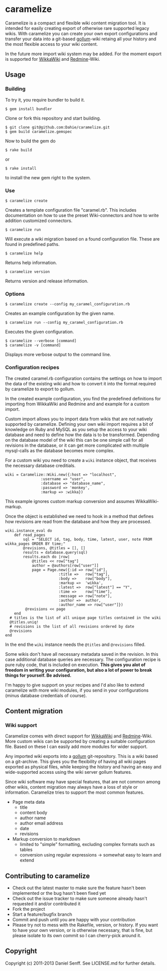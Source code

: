 # caramelize

Caramelize is a compact and flexible wiki content migration tool. It is intended for easily creating export of otherwise rare supported legacy wikis. With caramelize you can create your own export configurations and transfer your data into a git-based [gollum](gollum)-wiki retaing all your history and the most flexible access to your wiki content.

In the future more import wiki system may be added. For the moment export is supported for [WikkaWiki](wikka) and [Redmine](redmine)-Wiki.

## Usage

### Building

To try it, you require bundler to build it.

    $ gem install bundler

Clone or fork this repository and start building.

    $ git clone git@github.com:Dahie/caramelize.git
    $ gem build caramelize.gemspec
    
Now to build the gem do 

    $ rake build

or

    $ rake install

to install the new gem right to the system.

### Use

    $ caramelize create 

Creates a template configuration file "caramel.rb". This includes documentation on how to use the preset Wiki-connectors and how to write addition customized connectors.

    $ caramelize run 
    
Will execute a wiki migration based on a found configuration file. These are found in predefined paths.

    $ caramelize help
    
Returns help information.

	$ caramelize version
	
Returns version and release information.

### Options

    $ caramelize create --config my_caramel_configuration.rb

Creates an example configuration by the given name.

    $ caramelize run --config my_caramel_configuration.rb

Executes the given configuration.

    $ caramelize --verbose [command]
    $ caramelize -v [command]
    
Displays more verbose output to the command line.

### Configuration recipes

The created caramel.rb configuration contains the settings on how to import the data of the existing wiki and how to convert it into the format required by caramelize to export to gollum.

In the created example configuration, you find the predefined definitions for importing from WikkaWiki and Redmine and and example for a custom import.

Custom import allows you to import data from wikis that are not natively supported by caramelize. Defining your own wiki import requires a bit of knowledge on Ruby and MySQL as you setup the access to your wiki database and need to define how the data is to be transformed. Depending on the database model of the wiki this can be one simple call for all revisions in the database, or it can get more complicated with multiple mysql-calls as the database becomes more complex.

For a custom wiki you need to create a `wiki` instance object, that receives the necessary database creditials.

    wiki = Caramelize::Wiki.new({:host => "localhost", 
                    :username => "user", 
                    :database => "database_name", 
                    :password => 'monkey', 
                    :markup => :wikka})

This example ignores custom markup conversion and assumes WikkaWiki-markup. 

Once the object is established we need to hook in a method that defines how revisions are read from the database and how they are processed.

    wiki.instance_eval do
    	def read_pages
      		sql = "SELECT id, tag, body, time, latest, user, note FROM wikka_pages ORDER BY time;"
      		@revisions, @titles = [], []
      		results = database.query(sql)
      		results.each do |row|
        		@titles << row["tag"]
        		author = @authors[row["user"]]
		        page = Page.new({:id => row["id"],
                            :title =>   row["tag"],
                            :body =>    row["body"],
                            :markup =>  'wikka',
                            :latest =>  row["latest"] == "Y",
                            :time =>    row["time"],
                            :message => row["note"],
                            :author =>  author,
                            :author_name => row["user"]})
       		 @revisions << page
      	end
      # titles is the list of all unique page titles contained in the wiki
      @titles.uniq!
      # revisions is the list of all revisions ordered by date
      @revisions
    end

In the end the `wiki` instance needs the `@titles` and `@revisions` filled.

Some wikis don't have all necessary metadata saved in the revision. In this case additional database queries are necessary. The configuration recipe is pure ruby code, that is included on execution. **This gives you alot of freedom in writing your configuration, but also a lot of power to break things for yourself. Be advised.**


I'm happy to give support on your recipes and I'd also like to extend caramelize with more wiki modules, if you send in your configurations (minus database credentials of course).



## Content migration

### Wiki support

Caramelize comes with direct support for [WikkaWiki](wikka) and [Redmine](redmine)-Wiki.
More custom wikis can be supported by creating a suitable configuration file. Based on these I can easily add more modules for wider support.

Any imported wiki exports into a [gollum](gollum) git-repository. This is a wiki based on a git-archive. This gives you the flexibility of having all wiki pages exported as physical files, while keeping the history and having an easy and wide-supported access using the wiki server gollum features.

Since wiki software may have special features, that are not common among other wikis, content migration may always have a loss of style or information. Caramelize tries to support the most common features.

* Page meta data
  * title 
  * content body
  * author name
  * author email address
  * date
  * revisions
* Markup conversion to markdown
  * limited to "simple" formatting, excluding complex formats such as tables
  * conversion using regular expressions -> somewhat easy to learn and extend  



## Contributing to caramelize
 
* Check out the latest master to make sure the feature hasn't been implemented or the bug hasn't been fixed yet
* Check out the issue tracker to make sure someone already hasn't requested it and/or contributed it
* Fork the project
* Start a feature/bugfix branch
* Commit and push until you are happy with your contribution
* Please try not to mess with the Rakefile, version, or history. If you want to have your own version, or is otherwise necessary, that is fine, but please isolate to its own commit so I can cherry-pick around it.

## Copyright

Copyright (c) 2011-2013 Daniel Senff. See LICENSE.md for further details.

[wikka]: http://wikkawiki.org/
[gollum]: https://github.com/github/gollum
[redmine]: http://www.redmine.org/
